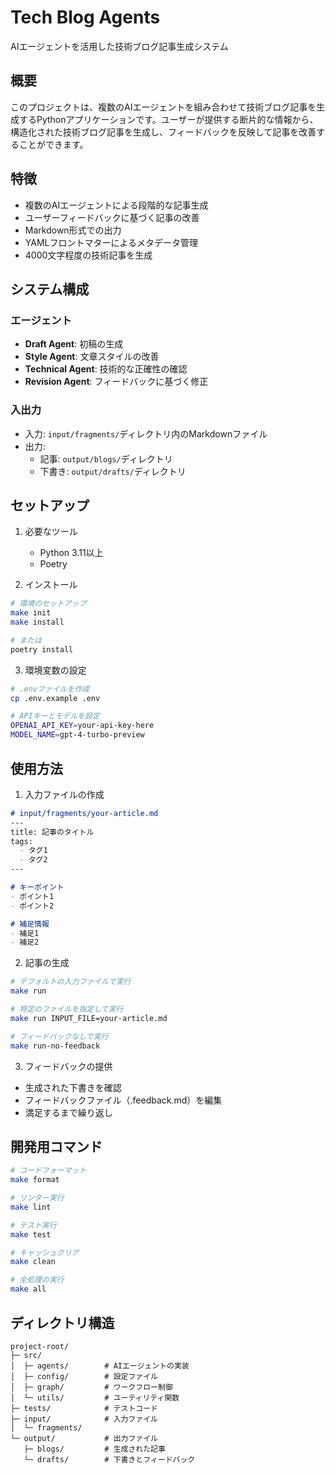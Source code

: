 # Tech Blog Agents

AIエージェントを活用した技術ブログ記事生成システム

## 概要

このプロジェクトは、複数のAIエージェントを組み合わせて技術ブログ記事を生成するPythonアプリケーションです。ユーザーが提供する断片的な情報から、構造化された技術ブログ記事を生成し、フィードバックを反映して記事を改善することができます。

## 特徴

- 複数のAIエージェントによる段階的な記事生成
- ユーザーフィードバックに基づく記事の改善
- Markdown形式での出力
- YAMLフロントマターによるメタデータ管理
- 4000文字程度の技術記事を生成

## システム構成

### エージェント

- **Draft Agent**: 初稿の生成
- **Style Agent**: 文章スタイルの改善
- **Technical Agent**: 技術的な正確性の確認
- **Revision Agent**: フィードバックに基づく修正

### 入出力

- 入力: `input/fragments/`ディレクトリ内のMarkdownファイル
- 出力: 
  - 記事: `output/blogs/`ディレクトリ
  - 下書き: `output/drafts/`ディレクトリ

## セットアップ

1. 必要なツール
   - Python 3.11以上
   - Poetry

2. インストール
```bash
# 環境のセットアップ
make init
make install

# または
poetry install
```

3. 環境変数の設定
```bash
# .envファイルを作成
cp .env.example .env

# APIキーとモデルを設定
OPENAI_API_KEY=your-api-key-here
MODEL_NAME=gpt-4-turbo-preview
```

## 使用方法

1. 入力ファイルの作成
```markdown
# input/fragments/your-article.md
---
title: 記事のタイトル
tags:
  - タグ1
  - タグ2
---

# キーポイント
- ポイント1
- ポイント2

# 補足情報
- 補足1
- 補足2
```

2. 記事の生成
```bash
# デフォルトの入力ファイルで実行
make run

# 特定のファイルを指定して実行
make run INPUT_FILE=your-article.md

# フィードバックなしで実行
make run-no-feedback
```

3. フィードバックの提供
- 生成された下書きを確認
- フィードバックファイル（.feedback.md）を編集
- 満足するまで繰り返し

## 開発用コマンド

```bash
# コードフォーマット
make format

# リンター実行
make lint

# テスト実行
make test

# キャッシュクリア
make clean

# 全処理の実行
make all
```

## ディレクトリ構造

```
project-root/
├─ src/
│  ├─ agents/        # AIエージェントの実装
│  ├─ config/        # 設定ファイル
│  ├─ graph/         # ワークフロー制御
│  └─ utils/         # ユーティリティ関数
├─ tests/            # テストコード
├─ input/            # 入力ファイル
│  └─ fragments/
└─ output/           # 出力ファイル
   ├─ blogs/         # 生成された記事
   └─ drafts/        # 下書きとフィードバック
```
